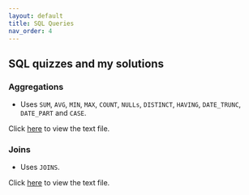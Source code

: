```yaml
---
layout: default
title: SQL Queries
nav_order: 4
---
```


## SQL quizzes and my solutions

### Aggregations

* Uses `SUM`, `AVG`, `MIN`, `MAX`, `COUNT`, `NULLs`, `DISTINCT`, `HAVING`, `DATE_TRUNC`, `DATE_PART` and `CASE`.

Click [here](aggregations.txt) to view the text file.

### Joins

* Uses `JOINS`.

Click [here](joins.txt) to view the text file.
